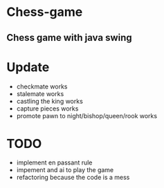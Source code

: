 # Chess-game
## Chess game with java swing
# Update
* checkmate works
* stalemate works
* castling the king  works 
* capture pieces works
* promote pawn to night/bishop/queen/rook works

# TODO
* implement en  passant rule
* impement and ai to play the game
* refactoring because the code is a mess
